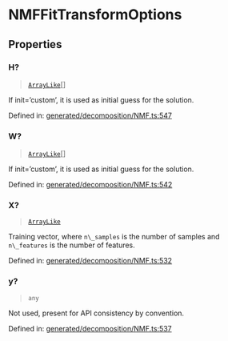 # NMFFitTransformOptions

## Properties

### H?

> [`ArrayLike`](../types/ArrayLike.md)[]

If init=’custom’, it is used as initial guess for the solution.

Defined in:  [generated/decomposition/NMF.ts:547](https://github.com/transitive-bullshit/scikit-learn-ts/blob/122b3c0/packages/sklearn/src/generated/decomposition/NMF.ts#L547)

### W?

> [`ArrayLike`](../types/ArrayLike.md)[]

If init=’custom’, it is used as initial guess for the solution.

Defined in:  [generated/decomposition/NMF.ts:542](https://github.com/transitive-bullshit/scikit-learn-ts/blob/122b3c0/packages/sklearn/src/generated/decomposition/NMF.ts#L542)

### X?

> [`ArrayLike`](../types/ArrayLike.md)

Training vector, where `n\_samples` is the number of samples and `n\_features` is the number of features.

Defined in:  [generated/decomposition/NMF.ts:532](https://github.com/transitive-bullshit/scikit-learn-ts/blob/122b3c0/packages/sklearn/src/generated/decomposition/NMF.ts#L532)

### y?

> `any`

Not used, present for API consistency by convention.

Defined in:  [generated/decomposition/NMF.ts:537](https://github.com/transitive-bullshit/scikit-learn-ts/blob/122b3c0/packages/sklearn/src/generated/decomposition/NMF.ts#L537)
